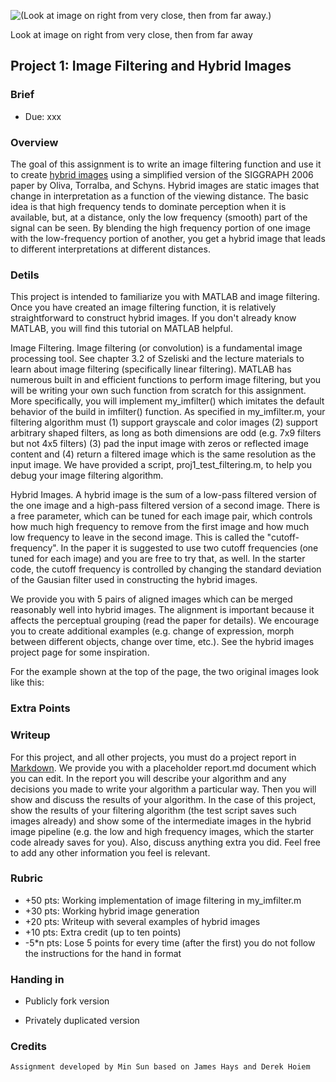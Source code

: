 ![(Look at image on right from very close, then from far away.)](https://github.com/NTHU-EE-CV-2014-Fall/homework1/blob/master/data/hybrid_image_example.jpg)

Look at image on right from very close, then from far away
## Project 1: Image Filtering and Hybrid Images
### Brief
* Due: xxx

### Overview
The goal of this assignment is to write an image filtering function and use it to create [hybrid images](http://cvcl.mit.edu/hybridimage.htm) using a simplified version of the SIGGRAPH 2006 paper by Oliva, Torralba, and Schyns. Hybrid images are static images that change in interpretation as a function of the viewing distance. The basic idea is that high frequency tends to dominate perception when it is available, but, at a distance, only the low frequency (smooth) part of the signal can be seen. By blending the high frequency portion of one image with the low-frequency portion of another, you get a hybrid image that leads to different interpretations at different distances.

### Detils
This project is intended to familiarize you with MATLAB and image filtering. Once you have created an image filtering function, it is relatively straightforward to construct hybrid images. If you don't already know MATLAB, you will find this tutorial on MATLAB helpful.

Image Filtering. Image filtering (or convolution) is a fundamental image processing tool. See chapter 3.2 of Szeliski and the lecture materials to learn about image filtering (specifically linear filtering). MATLAB has numerous built in and efficient functions to perform image filtering, but you will be writing your own such function from scratch for this assignment. More specifically, you will implement my_imfilter() which imitates the default behavior of the build in imfilter() function. As specified in my_imfilter.m, your filtering algorithm must (1) support grayscale and color images (2) support arbitrary shaped filters, as long as both dimensions are odd (e.g. 7x9 filters but not 4x5 filters) (3) pad the input image with zeros or reflected image content and (4) return a filtered image which is the same resolution as the input image. We have provided a script, proj1_test_filtering.m, to help you debug your image filtering algorithm.

Hybrid Images. A hybrid image is the sum of a low-pass filtered version of the one image and a high-pass filtered version of a second image. There is a free parameter, which can be tuned for each image pair, which controls how much high frequency to remove from the first image and how much low frequency to leave in the second image. This is called the "cutoff-frequency". In the paper it is suggested to use two cutoff frequencies (one tuned for each image) and you are free to try that, as well. In the starter code, the cutoff frequency is controlled by changing the standard deviation of the Gausian filter used in constructing the hybrid images.

We provide you with 5 pairs of aligned images which can be merged reasonably well into hybrid images. The alignment is important because it affects the perceptual grouping (read the paper for details). We encourage you to create additional examples (e.g. change of expression, morph between different objects, change over time, etc.). See the hybrid images project page for some inspiration.

For the example shown at the top of the page, the two original images look like this:


### Extra Points

### Writeup
For this project, and all other projects, you must do a project report in [Markdown](https://help.github.com/articles/markdown-basics). We provide you with a placeholder report.md document which you can edit. In the report you will describe your algorithm and any decisions you made to write your algorithm a particular way. Then you will show and discuss the results of your algorithm. In the case of this project, show the results of your filtering algorithm (the test script saves such images already) and show some of the intermediate images in the hybrid image pipeline (e.g. the low and high frequency images, which the starter code already saves for you). Also, discuss anything extra you did. Feel free to add any other information you feel is relevant.

### Rubric
* +50 pts: Working implementation of image filtering in my_imfilter.m
* +30 pts: Working hybrid image generation
* +20 pts: Writeup with several examples of hybrid images
* +10 pts: Extra credit (up to ten points)
* -5*n pts: Lose 5 points for every time (after the first) you do not follow the instructions for the hand in format

### Handing in
* Publicly fork version

* Privately duplicated version

### Credits
	Assignment developed by Min Sun based on James Hays and Derek Hoiem

